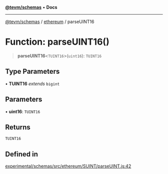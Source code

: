 [**@tevm/schemas**](../../README.md) • **Docs**

***

[@tevm/schemas](../../modules.md) / [ethereum](../README.md) / parseUINT16

# Function: parseUINT16()

> **parseUINT16**\<`TUINT16`\>(`uint16`): `TUINT16`

## Type Parameters

• **TUINT16** *extends* `bigint`

## Parameters

• **uint16**: `TUINT16`

## Returns

`TUINT16`

## Defined in

[experimental/schemas/src/ethereum/SUINT/parseUINT.js:42](https://github.com/evmts/tevm-monorepo/blob/main/experimental/schemas/src/ethereum/SUINT/parseUINT.js#L42)
